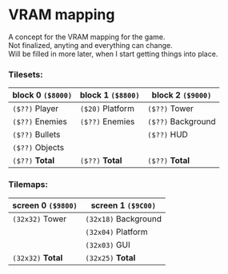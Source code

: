 # VRAM mapping
A concept for the VRAM mapping for the game.  
Not finalized, anyting and everything can change.  
Will be filled in more later, when I start getting things into place.

### Tilesets:
| block 0 `($8000)` | block 1 `($8800)` | block 2 `($9000)`  |
|-------------------|-------------------|--------------------|
| `($??)` Player    | `($20)` Platform  | `($??)` Tower      |
| `($??)` Enemies   | `($??)` Enemies   | `($??)` Background |
| `($??)` Bullets   |                   | `($??)` HUD        |
| `($??)` Objects   |                   |                    |
| `($??)` **Total** | `($??)` **Total** | `($??)` **Total**  |

### Tilemaps:
| screen 0 `($9800)`  | screen 1 `($9C00)`   |
|---------------------|----------------------|
| `(32x32)` Tower     | `(32x18)` Background |
|                     | `(32x04)` Platform   |
|                     | `(32x03)` GUI        |
| `(32x32)` **Total** | `(32x25)` **Total**  |
